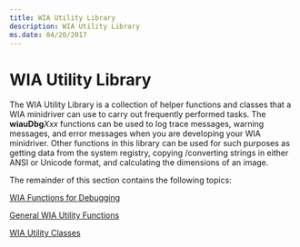 ```yaml
---
title: WIA Utility Library
description: WIA Utility Library
ms.date: 04/20/2017
---
```


# WIA Utility Library





The WIA Utility Library is a collection of helper functions and classes that a WIA minidriver can use to carry out frequently performed tasks. The **wiauDbg***Xxx* functions can be used to log trace messages, warning messages, and error messages when you are developing your WIA minidriver. Other functions in this library can be used for such purposes as getting data from the system registry, copying /converting strings in either ANSI or Unicode format, and calculating the dimensions of an image.

The remainder of this section contains the following topics:

[WIA Functions for Debugging](wia-functions-for-debugging.md)

[General WIA Utility Functions](general-wia-utility-functions.md)

[WIA Utility Classes](wia-utility-classes.md)

 

 




